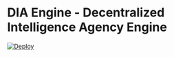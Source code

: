 # DIA Engine - Decentralized Intelligence Agency Engine
[![Deploy](https://www.herokucdn.com/deploy/button.svg)](https://github.com/munew/dia-engine.git)